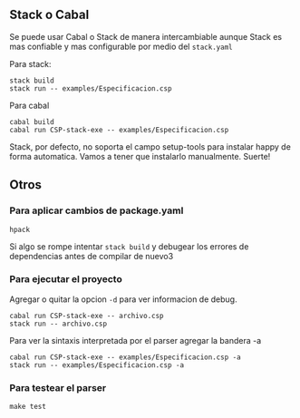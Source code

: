 ## Stack o Cabal
Se puede usar Cabal o Stack de manera intercambiable aunque Stack es mas
confiable y mas configurable por medio del `stack.yaml`

Para stack:
```
stack build
stack run -- examples/Especificacion.csp
```

Para cabal
```
cabal build
cabal run CSP-stack-exe -- examples/Especificacion.csp
```

Stack, por defecto, no soporta el campo setup-tools para instalar happy de forma
automatica. Vamos a tener que instalarlo manualmente. Suerte!

## Otros
### Para aplicar cambios de package.yaml
```
hpack
```
Si algo se rompe intentar `stack build` y debugear los errores de dependencias
antes de compilar de nuevo3

### Para ejecutar el proyecto
Agregar o quitar la opcion `-d` para ver informacion de debug.
```
cabal run CSP-stack-exe -- archivo.csp
stack run -- archivo.csp
```

Para ver la sintaxis interpretada por el parser agregar la bandera -a
```
cabal run CSP-stack-exe -- examples/Especificacion.csp -a
stack run -- examples/Especificacion.csp -a
```

### Para testear el parser
```
make test
```